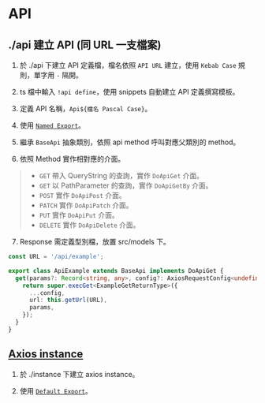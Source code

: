 # API

## ./api 建立 API (同 URL 一支檔案)

1. 於 ./api 下建立 API 定義檔，檔名依照 `API URL` 建立，使用 `Kebab Case` 規則，單字用 `-` 隔開。

2. ts 檔中輸入 `!api define`，使用 snippets 自動建立 API 定義撰寫模板。

3. 定義 API 名稱，`Api${檔名 Pascal Case}`。

4. 使用 [`Named Export`](https://developer.mozilla.org/en-US/docs/Web/JavaScript/Reference/Statements/export#using_named_exports)。

5. 繼承 `BaseApi` 抽象類別，依照 api method 呼叫對應父類別的 method。

6. 依照 Method 實作相對應的介面。

> - `GET` 帶入 QueryString 的查詢，實作 `DoApiGet` 介面。
> - `GET` 以 PathParameter 的查詢，實作 `DoApiGetBy` 介面。
> - `POST` 實作 `DoApiPost` 介面。
> - `PATCH` 實作 `DoApiPatch` 介面。
> - `PUT` 實作 `DoApiPut` 介面。
> - `DELETE` 實作 `DoApiDelete` 介面。

7. Response 需定義型別檔，放置 src/models 下。

```ts
const URL = '/api/example';

export class ApiExample extends BaseApi implements DoApiGet {
  get(params?: Record<string, any>, config?: AxiosRequestConfig<undefined>) {
    return super.execGet<ExampleGetReturnType>({
      ...config,
      url: this.getUrl(URL),
      params,
    });
  }
}
```

## [Axios instance](https://github.com/axios/axios)

1. 於 ./instance 下建立 axios instance。

2. 使用 [`Default Export`](https://developer.mozilla.org/en-US/docs/Web/JavaScript/Reference/Statements/export#using_the_default_export)。
